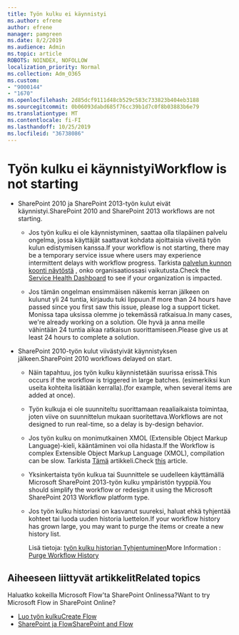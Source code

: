 ```yaml
---
title: Työn kulku ei käynnistyi
ms.author: efrene
author: efrene
manager: pamgreen
ms.date: 8/2/2019
ms.audience: Admin
ms.topic: article
ROBOTS: NOINDEX, NOFOLLOW
localization_priority: Normal
ms.collection: Adm_O365
ms.custom:
- "9000144"
- "1670"
ms.openlocfilehash: 2d85dcf9111d48cb529c583c733823b404eb3188
ms.sourcegitcommit: 0b06093dabd685f76cc39b1d7c0f8b03883b6e79
ms.translationtype: MT
ms.contentlocale: fi-FI
ms.lasthandoff: 10/25/2019
ms.locfileid: "36738086"
---
```

# <a name="workflow-is-not-starting"></a><span data-ttu-id="e2b46-102">Työn kulku ei käynnistyi</span><span class="sxs-lookup"><span data-stu-id="e2b46-102">Workflow is not starting</span></span>

- <span data-ttu-id="e2b46-103">SharePoint 2010 ja SharePoint 2013-työn kulut eivät käynnistyi.</span><span class="sxs-lookup"><span data-stu-id="e2b46-103">SharePoint 2010 and SharePoint 2013 workflows are not starting.</span></span>

    - <span data-ttu-id="e2b46-104">Jos työn kulku ei ole käynnistyminen, saattaa olla tilapäinen palvelu ongelma, jossa käyttäjät saattavat kohdata ajoittaisia viiveitä työn kulun edistymisen kanssa.</span><span class="sxs-lookup"><span data-stu-id="e2b46-104">If your workflow is not starting, there may be a temporary service issue where users may experience intermittent delays with workflow progress.</span></span> <span data-ttu-id="e2b46-105">Tarkista [palvelun kunnon koonti näytöstä](https:/admin.microsoft.com/AdminPortal/Home#/servicehealth) , onko organisaatiossasi vaikutusta.</span><span class="sxs-lookup"><span data-stu-id="e2b46-105">Check the [Service Health Dashboard](https:/admin.microsoft.com/AdminPortal/Home#/servicehealth) to see if your organization is impacted.</span></span>

    - <span data-ttu-id="e2b46-106">Jos tämän ongelman ensimmäisen näkemis kerran jälkeen on kulunut yli 24 tuntia, kirjaudu tuki lippuun.</span><span class="sxs-lookup"><span data-stu-id="e2b46-106">If more than 24 hours have passed since you first saw this issue, please log a support ticket.</span></span> <span data-ttu-id="e2b46-107">Monissa tapa uksissa olemme jo tekemässä ratkaisua.</span><span class="sxs-lookup"><span data-stu-id="e2b46-107">In many cases, we're already working on a solution.</span></span> <span data-ttu-id="e2b46-108">Ole hyvä ja anna meille vähintään 24 tuntia aikaa ratkaisun suorittamiseen.</span><span class="sxs-lookup"><span data-stu-id="e2b46-108">Please give us at least 24 hours to complete a solution.</span></span>

- <span data-ttu-id="e2b46-109">SharePoint 2010-työn kulut viivästyivät käynnistyksen jälkeen.</span><span class="sxs-lookup"><span data-stu-id="e2b46-109">SharePoint 2010 workflows delayed on start.</span></span>

    - <span data-ttu-id="e2b46-110">Näin tapahtuu, jos työn kulku käynnistetään suurissa erissä.</span><span class="sxs-lookup"><span data-stu-id="e2b46-110">This occurs if the workflow is triggered in large batches.</span></span> <span data-ttu-id="e2b46-111">(esimerkiksi kun useita kohteita lisätään kerralla).</span><span class="sxs-lookup"><span data-stu-id="e2b46-111">(for example, when several items are added at once).</span></span>

    - <span data-ttu-id="e2b46-112">Työn kulkuja ei ole suunniteltu suorittamaan reaaliaikaista toimintaa, joten viive on suunnittelun mukaan suoritettava.</span><span class="sxs-lookup"><span data-stu-id="e2b46-112">Workflows are not designed to run real-time, so a delay is by-design behavior.</span></span>

   -  <span data-ttu-id="e2b46-113">Jos työn kulku on monimutkainen XMOL (Extensible Object Markup Language)-kieli, kääntäminen voi olla hidasta.</span><span class="sxs-lookup"><span data-stu-id="e2b46-113">If the Workflow is complex Extensible Object Markup Language (XMOL), compilation can be slow.</span></span> <span data-ttu-id="e2b46-114">Tarkista [Tämä](https://support.microsoft.com//kb/3043697) artikkeli.</span><span class="sxs-lookup"><span data-stu-id="e2b46-114">Check [this](https://support.microsoft.com//kb/3043697) article.</span></span>

    - <span data-ttu-id="e2b46-115">Yksinkertaista työn kulkua tai Suunnittele se uudelleen käyttämällä Microsoft SharePoint 2013-työn kulku ympäristön tyyppiä.</span><span class="sxs-lookup"><span data-stu-id="e2b46-115">You should simplify the workflow or redesign it using the Microsoft SharePoint 2013 Workflow platform type.</span></span>

    - <span data-ttu-id="e2b46-116">Jos työn kulku historiasi on kasvanut suureksi, haluat ehkä tyhjentää kohteet tai luoda uuden historia luettelon.</span><span class="sxs-lookup"><span data-stu-id="e2b46-116">If your workflow history has grown large, you may want to purge the items or create a new history list.</span></span>

        <span data-ttu-id="e2b46-117">Lisä tietoja: [työn kulku historian Tyhjentuminen](https://blogs.technet.microsoft.com/marj/2015/08/07/sharepoint-2010-workflows-best-practice-purge-workflow-history-list-items/)</span><span class="sxs-lookup"><span data-stu-id="e2b46-117">More Information : [Purge Workflow History](https://blogs.technet.microsoft.com/marj/2015/08/07/sharepoint-2010-workflows-best-practice-purge-workflow-history-list-items/)</span></span>


## <a name="related-topics"></a><span data-ttu-id="e2b46-118">Aiheeseen liittyvät artikkelit</span><span class="sxs-lookup"><span data-stu-id="e2b46-118">Related topics</span></span>
<span data-ttu-id="e2b46-119">Haluatko kokeilla Microsoft Flow'ta SharePoint Onlinessa?</span><span class="sxs-lookup"><span data-stu-id="e2b46-119">Want to try Microsoft Flow in SharePoint Online?</span></span>
- [<span data-ttu-id="e2b46-120">Luo työn kulku</span><span class="sxs-lookup"><span data-stu-id="e2b46-120">Create Flow</span></span>](https://support.office.com/article/Create-a-flow-for-a-list-or-library-in-SharePoint-Online-or-OneDrive-for-Business-a9c3e03b-0654-46af-a254-20252e580d01) 
- [<span data-ttu-id="e2b46-121">SharePoint ja Flow</span><span class="sxs-lookup"><span data-stu-id="e2b46-121">SharePoint and Flow</span></span>](https://flow.microsoft.com/blog/sharepoint-and-flow/) 


